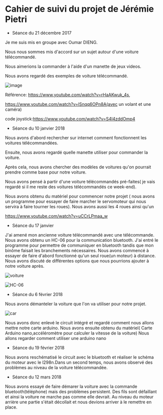 # Cahier de suivi du projet de Jérémie Pietri

* Séance du 21 décembre 2017

Je me suis mis en groupe avec Oumar DIENG.

Nous nous sommes mis d'accord sur un sujet autour d'une voiture télécommandé.

Nous aimerions la commander à l'aide d'un manette de jeux videos.

Nous avons regardé des exemples de voiture télécommandé.

![image](https://i.ytimg.com/vi/rHaAKwuk_4s/maxresdefault.jpg)








Référence:
https://www.youtube.com/watch?v=rHaAKwuk_4s,

https://www.youtube.com/watch?v=lSnqq6OPn8A(avec un volant et une caméra)

code joystick:https://www.youtube.com/watch?v=S4l4zddOmp4

* Séance du 10 janvier 2018

Nous avons d'abord rechercher sur internet comment fonctionnent les voitures télécommandées. 

Ensuite, nous avons regardé quelle manette utiliser pour commander la voiture.

Après cela, nous avons chercher des modèles de voitures qu'on pourrait prendre comme base pour notre voiture.

Nous avons pensé à partir d'une voiture télécommandés pré-faites( je vais regardé si il me reste des voitures télécommandés ce week-end).

Nous avons obtenu du matériel pour commencer notre projet ( nous avons un programme pour essayer de faire marcher le servomoteur qui nous servira à faire tourner les roues).
Nous avons aussi les  4 roues ainsi qu'un 


 https://www.youtube.com/watch?v=uCCrLPmaa_w
 * Séance du 17 janvier
 
 J'ai amené mon ancienne voiture télécommandé avec une télécommande. Nous avons obtenu un HC-06 pour la communication bluetooth.
 J'ai entré le programme pour permettre de communiquer en bluetooth tandis que mon binôme faisait les branchements nécessaires.
 Nous avons commencé à essayer de faire d'abord fonctionné qu'un seul roue(un moteur) à distance. Nous avons discuté de différentes options que nous pourrions ajouter à notre voiture après.
 
 ![voiture](https://zupimages.net/up/18/04/isvj.jpg)


 ![HC-06](https://zupimages.net/up/18/04/iijm.jpg)
 
 * Séance du 6 février 2018
 
 Nous avons démanteler la voiture que l'on va utiliser pour notre projet. 
 
 ![car](https://zupimages.net/up/18/06/lbie.jpg)
 
 Nous avons donc enlevé le circuit intégré et regardé comment nous allons mettre notre carte arduino. Nous avons ensuite obtenu du matériel( Carte Arduino nano,accéléromètre pour calculer la vitesse de la voiture)
 Nous allons regarder comment utiliser une arduino nano
 
 * Séance du 19 février 2018
 
 Nous avons reschématisé le circuit avec le bluetooth et réaliser le schéma du moteur avec le l298n.Dans un second temps, nous avons observé des problèmes au niveau de la voiture télécommandée.
 
 * Séance du 12 mars 2018
 
 Nous avons essayé de faire démarer la voiture avec la commande bluetooth(téléphone) mais des problèmes persistent.
 Des fils sont défaillant et ainsi la voiture ne marche pas comme elle devrait. Au niveau du moteur arrière une partie s'était décollait et nous devions arriver à le remettre en place.
